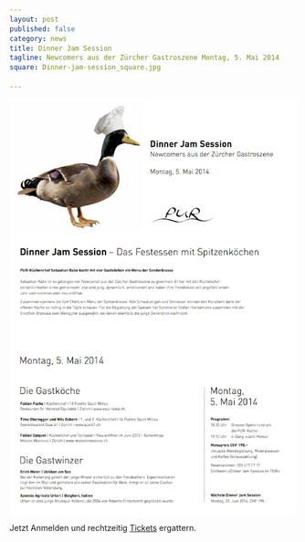 ```yaml
---
layout: post
published: false
category: news
title: Dinner Jam Session 
tagline: Newcomers aus der Zürcher Gastroszene Montag, 5. Mai 2014
square: Dinner-jam-session_square.jpg

---
```


![PUR JamSession 5 Mai 2014c](../../assets/images/galerie/PUR_JamSession_5%20Mai_2014c.jpg)
![PUR JamSession 2](../../assets/images/galerie/PUR_JamSession_2.jpg)
![PUR JamSession 3](../../assets/images/galerie/PUR_JamSession_3.jpg)

Jetzt Anmelden und rechtzeitig
[Tickets](http://seedamm-plaza.ch/de/essen-ausgehen/pur "Tickets Jam Session") ergattern.
